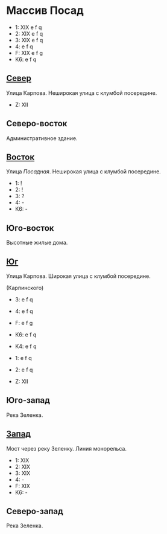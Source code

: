 # Массив Посад

* 1:    XIX e   f   q
* 2:    XIX e   f   q
* 3:    XIX e   f   q
* 4:    e   f   q
* F:    XIX
        e   f   g
* K6:   e   f   q

## [Север](./10540020.md)

Улица Карпова.
Неширокая улица с клумбой посередине.

* Z:    XII

## Северо-восток

Административное здание.

## [Восток](./10550045.md)

Улица *Посадная*.
Неширокая улица с клумбой посередине.

* 1:    !
* 2:    !
* 3:    ?
* 4:    -
* K6:   -

## Юго-восток

Высотные жилые дома.

## [Юг](./10540050.md)

Улица Карпова.
Широкая улица с клумбой посередине.

(Карпинского)

* 3:    e   f   q
* 4:    e   f   q
* F:    e   f   g

* K6:   e   f   q
* K4:   e   f   q
* 1:    e   f   q
* 2:    e   f   q

* Z:    XII

## Юго-запад

Река Зеленка.

## [Запад](./530045.md)

Мост через реку Зеленку.
Линия монорельса.

* 1:    XIX
* 2:    XIX
* 3:    XIX
* 4:    -
* F:    XIX
* K6:   -

## Северо-запад

Река Зеленка.
